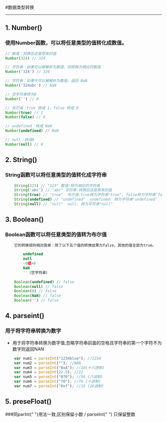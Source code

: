 #数据类型转换
***
## 1. Number()
### 使用Number函数，可以将任意类型的值转化成数值。

```js
// 数值：转换后还是原来的值
Number(324) // 324

// 字符串：如果可以被解析为数值，则转换为相应的数值
Number('324') // 324

// 字符串：如果不可以被解析为数值，返回 NaN
Number('324abc') // NaN

// 空字符串转为0
Number('') // 0

// 布尔值：true 转成 1，false 转成 0
Number(true) // 1
Number(false) // 0

// undefined：转成 NaN
Number(undefined) // NaN

// null：转成0
Number(null) // 0
```

## 2. String()
### String函数可以将任意类型的值转化成字符串
```js
	String(123) // "123" 数值:转为相应的字符串
	String('abc') // "abc" 字符串:转换后还是原来的值
	String(true) // "true"  布尔值:true转为字符串"true", false转为字符串"false"
	String(undefined) // "undefined"  undefined: 转为字符串"undefined"
	String(null) // "null"  null: 转为字符串"null"
```

## 3. Boolean()
### Boolean函数可以将任意类型的值转为布尔值

```js
	它的转换规则相对简单：除了以下五个值的转换结果为false，其他的值全部为true。

		undefined
		null
		-0或+0
		NaN
		''（空字符串）
		
	Boolean(undefined) // false
	Boolean(null) // false
	Boolean(0) // false
	Boolean(NaN) // false
	Boolean('') // false

```

## 4. parseint()
### 用于将字符串转换为数字
* 用于将字符串转换为数字值,忽略字符串前面的空格且字符串的第一个字符不为数字则返回NAN

```js
	var num1 = parseInt("1234blue"); //1234
	var num2 = parseInt(""); //NAN
	var num3 = parseInt("0xA"); //10(十六进制)
	var num4 = parseInt(22.5); //22
	var num5 = parseInt("070"); //56 (八进制)
	var num6 = parseInt("70"); //70 (十进制)
	var num7 = parseInt("0xf"); //15 (16进制)
```

## 5. preseFloat()
###同parInt(" ")用法一致,区别保留小数 / parseInt(" ") 只保留整数
